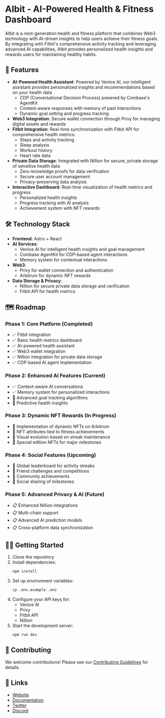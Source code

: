 # AIbit - AI-Powered Health & Fitness Dashboard

AIbit is a next-generation health and fitness platform that combines Web3 technology with AI-driven insights to help users achieve their fitness goals. By integrating with Fitbit's comprehensive activity tracking and leveraging advanced AI capabilities, AIbit provides personalized health insights and rewards users for maintaining healthy habits.

## 🚀 Features

- **AI-Powered Health Assistant**: Powered by Venice AI, our intelligent assistant provides personalized insights and recommendations based on your health data
  - CDP (Conversational Decision Process) powered by Coinbase's AgentKit
  - Context-aware responses with memory of past interactions
  - Dynamic goal setting and progress tracking
- **Web3 Integration**: Secure wallet connection through Privy for managing digital assets and rewards
- **Fitbit Integration**: Real-time synchronization with Fitbit API for comprehensive health metrics:
  - Steps and activity tracking
  - Sleep analysis
  - Workout history
  - Heart rate data
- **Private Data Storage**: Integrated with Nillion for secure, private storage of sensitive health data
  - Zero-knowledge proofs for data verification
  - Secure user account management
  - Privacy-preserving data analysis
- **Interactive Dashboard**: Real-time visualization of health metrics and progress
  - Personalized health insights
  - Progress tracking with AI analysis
  - Achievement system with NFT rewards

## 🛠 Technology Stack

- **Frontend**: Astro + React
- **AI Services**: 
  - Venice AI for intelligent health insights and goal management
  - Coinbase AgentKit for CDP-based agent interactions
  - Memory system for contextual interactions
- **Web3**:
  - Privy for wallet connection and authentication
  - Arbitrum for dynamic NFT rewards
- **Data Storage & Privacy**:
  - Nillion for secure private data storage and verification
  - Fitbit API for health metrics

## 🗺 Roadmap

### Phase 1: Core Platform (Completed)
- ✅ Fitbit integration
- ✅ Basic health metrics dashboard
- ✅ AI-powered health assistant
- ✅ Web3 wallet integration
- ✅ Nillion integration for private data storage
- ✅ CDP-based AI agent implementation

### Phase 2: Enhanced AI Features (Current)
- ✅ Context-aware AI conversations
- ✅ Memory system for personalized interactions
- 🔄 Advanced goal tracking algorithms
- 🔄 Predictive health insights

### Phase 3: Dynamic NFT Rewards (In Progress)
- 🔄 Implementation of dynamic NFTs on Arbitrum
- 🔄 NFT attributes tied to fitness achievements
- 🔄 Visual evolution based on streak maintenance
- 🔄 Special edition NFTs for major milestones

### Phase 4: Social Features (Upcoming)
- 📅 Global leaderboard for activity streaks
- 📅 Friend challenges and competitions
- 📅 Community achievements
- 📅 Social sharing of milestones

### Phase 5: Advanced Privacy & AI (Future)
- 📋 Enhanced Nillion integrations
- 📋 Multi-chain support
- 📋 Advanced AI prediction models
- 📋 Cross-platform data synchronization

## 🏃‍♂️ Getting Started

1. Clone the repository
2. Install dependencies:
   ```bash
   npm install
   ```
3. Set up environment variables:
   ```bash
   cp .env.example .env
   ```
4. Configure your API keys for:
   - Venice AI
   - Privy
   - Fitbit API
   - Nillion
5. Start the development server:
   ```bash
   npm run dev
   ```

## 🤝 Contributing

We welcome contributions! Please see our [Contributing Guidelines](CONTRIBUTING.md) for details.


## 🔗 Links

- [Website](https://aibit.health)
- [Documentation](https://docs.aibit.health)
- [Twitter](https://twitter.com/aibit)
- [Discord](https://discord.gg/aibit)
